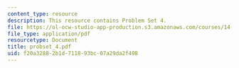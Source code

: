 ```yaml
---
content_type: resource
description: This resource contains Problem Set 4.
file: https://ol-ocw-studio-app-production.s3.amazonaws.com/courses/14-451-macroeconomic-theory-i-spring-2007/f20a32882b1d711893bc07a29da2f498_probset_4.pdf
file_type: application/pdf
resourcetype: Document
title: probset_4.pdf
uid: f20a3288-2b1d-7118-93bc-07a29da2f498
---
```

